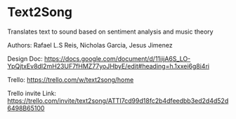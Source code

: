 # Text2Song
Translates text to sound based on sentiment analysis and music theory

Authors: Rafael L.S Reis, Nicholas Garcia, Jesus Jimenez


Design Doc: https://docs.google.com/document/d/11iijA6S_LO-YpQjtxEv8dI2mH23UF7fHMZ77yoJHbyE/edit#heading=h.1xxei6g8i4ri

Trello: https://trello.com/w/text2song/home


Trello invite Link: https://trello.com/invite/text2song/ATTI7cd99d18fc2b4dfeedbb3ed2d4d52d6498B65100
